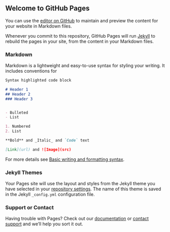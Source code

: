 <script>
var MemberSpace = window.MemberSpace || {"alt etki alanı":"github1"};
(işlev(d){
  var s = d.createElement("script");
  s.src = "https://cdn.memberspace.com/scripts/widgets.js";
  var e = d.getElementsByTagName("script")[0];
  e.parentNode.insertBefore(s,e);
}(belge));
</script>

## Welcome to GitHub Pages

You can use the [editor on GitHub](https://github.com/Bitcoinstar-1/Bitcoinstar-1.github.io/edit/main/README.md) to maintain and preview the content for your website in Markdown files.

Whenever you commit to this repository, GitHub Pages will run [Jekyll](https://jekyllrb.com/) to rebuild the pages in your site, from the content in your Markdown files.

### Markdown

Markdown is a lightweight and easy-to-use syntax for styling your writing. It includes conventions for

```markdown
Syntax highlighted code block

# Header 1
## Header 2
### Header 3


- Bulleted
- List

1. Numbered
2. List

**Bold** and _Italic_ and `Code` text

[Link](url) and ![Image](src)
```

For more details see [Basic writing and formatting syntax](https://docs.github.com/en/github/writing-on-github/getting-started-with-writing-and-formatting-on-github/basic-writing-and-formatting-syntax).

### Jekyll Themes

Your Pages site will use the layout and styles from the Jekyll theme you have selected in your [repository settings](https://github.com/Bitcoinstar-1/Bitcoinstar-1.github.io/settings/pages). The name of this theme is saved in the Jekyll `_config.yml` configuration file.

### Support or Contact

Having trouble with Pages? Check out our [documentation](https://docs.github.com/categories/github-pages-basics/) or [contact support](https://support.github.com/contact) and we’ll help you sort it out.
